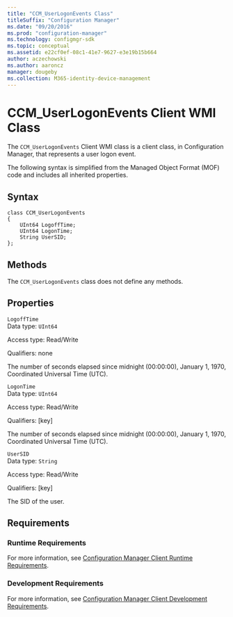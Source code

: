 ```yaml
---
title: "CCM_UserLogonEvents Class"
titleSuffix: "Configuration Manager"
ms.date: "09/20/2016"
ms.prod: "configuration-manager"
ms.technology: configmgr-sdk
ms.topic: conceptual
ms.assetid: e22cf0ef-08c1-41e7-9627-e3e19b15b664
author: aczechowski
ms.author: aaroncz
manager: dougeby
ms.collection: M365-identity-device-management
---
```

# CCM_UserLogonEvents Client WMI Class
The `CCM_UserLogonEvents` Client WMI class is a client class, in Configuration Manager, that represents a user logon event.  

 The following syntax is simplified from the Managed Object Format (MOF) code and includes all inherited properties.  

## Syntax  

```  
class CCM_UserLogonEvents  
{  
    UInt64 LogoffTime;  
    UInt64 LogonTime;  
    String UserSID;  
};  

```  

## Methods  
 The `CCM_UserLogonEvents` class does not define any methods.  

## Properties  
 `LogoffTime`  
 Data type: `UInt64`  

 Access type: Read/Write  

 Qualifiers: none  

 The number of seconds elapsed since midnight (00:00:00), January 1, 1970, Coordinated Universal Time (UTC).  

 `LogonTime`  
 Data type: `UInt64`  

 Access type: Read/Write  

 Qualifiers: [key]  

 The number of seconds elapsed since midnight (00:00:00), January 1, 1970, Coordinated Universal Time (UTC).  

 `UserSID`  
 Data type: `String`  

 Access type: Read/Write  

 Qualifiers: [key]  

 The SID of the user.  

## Requirements  

### Runtime Requirements  
 For more information, see [Configuration Manager Client Runtime Requirements](../../../../../develop/core/reqs/client-runtime-requirements.md).  

### Development Requirements  
 For more information, see [Configuration Manager Client Development Requirements](../../../../../develop/core/reqs/client-development-requirements.md).  
